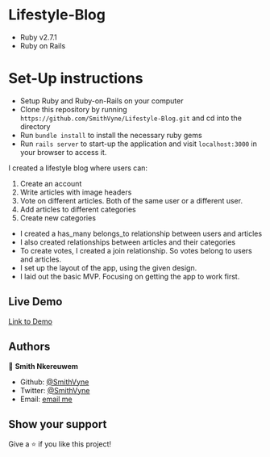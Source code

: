 # Lifestyle-Blog
- Ruby v2.7.1
- Ruby on Rails

# Set-Up instructions
* Setup Ruby and Ruby-on-Rails on your computer
* Clone this repository by running `https://github.com/SmithVyne/Lifestyle-Blog.git` and cd into the directory
* Run `bundle install` to install the necessary ruby gems
* Run `rails server` to start-up the application and visit `localhost:3000` in your browser to access it.


I created a lifestyle blog where users can:

1. Create an account
2. Write articles with image headers
3. Vote on different articles. Both of the same user or a different user.
4. Add articles to different categories
5. Create new categories


- I created a has_many belongs_to relationship between users and articles
- I also created relationships between articles and their categories
- To create votes, I created a join relationship. So votes belong to users and articles.
- I set up the layout of the app, using the given design.
- I laid out the basic MVP. Focusing on getting the app to work first.


## Live Demo

[Link to Demo](https://lifestyleblog.herokuapp.com/)

## Authors

👤 **Smith Nkereuwem**

- Github: [@SmithVyne](https://github.com/SmithVyne)
- Twitter: [@SmithVyne](https://twitter.com/SmithVyne)
- Email: [email me](mailto:smithnkereuwem2@gmail.com)

## Show your support

Give a ⭐️ if you like this project!
